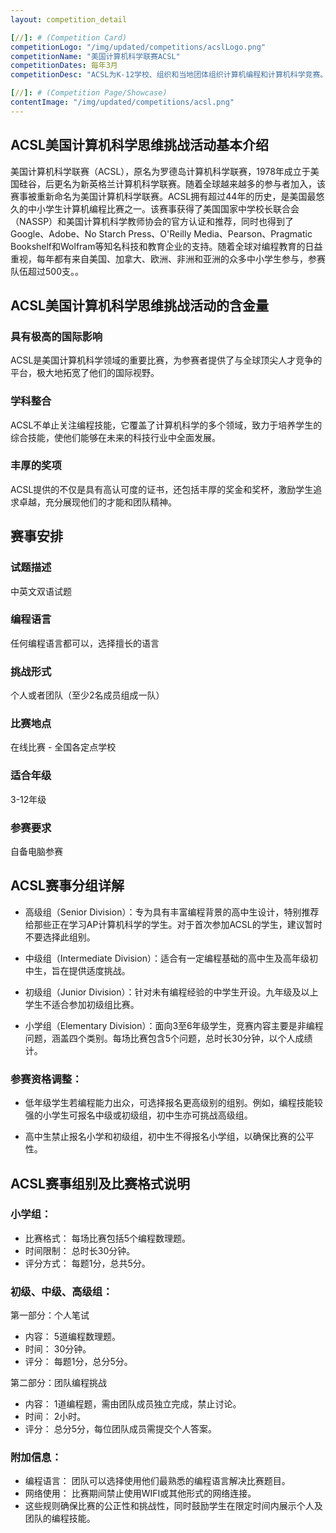 ```yaml
---
layout: competition_detail

[//]: # (Competition Card)
competitionLogo: "/img/updated/competitions/acslLogo.png"
competitionName: "美国计算机科学联赛ACSL"
competitionDates: 每年3月
competitionDesc: "ACSL为K-12学校、组织和当地团体组织计算机编程和计算机科学竞赛。"

[//]: # (Competition Page/Showcase)
contentImage: "/img/updated/competitions/acsl.png"
---
```


## ACSL美国计算机科学思维挑战活动基本介绍

美国计算机科学联赛（ACSL），原名为罗德岛计算机科学联赛，1978年成立于美国硅谷，后更名为新英格兰计算机科学联赛。随着全球越来越多的参与者加入，该赛事被重新命名为美国计算机科学联赛。ACSL拥有超过44年的历史，是美国最悠久的中小学生计算机编程比赛之一。该赛事获得了美国国家中学校长联合会（NASSP）和美国计算机科学教师协会的官方认证和推荐，同时也得到了Google、Adobe、No Starch Press、O'Reilly Media、Pearson、Pragmatic Bookshelf和Wolfram等知名科技和教育企业的支持。随着全球对编程教育的日益重视，每年都有来自美国、加拿大、欧洲、非洲和亚洲的众多中小学生参与，参赛队伍超过500支。。

## ACSL美国计算机科学思维挑战活动的含金量

### 具有极高的国际影响

ACSL是美国计算机科学领域的重要比赛，为参赛者提供了与全球顶尖人才竞争的平台，极大地拓宽了他们的国际视野。

### 学科整合

ACSL不单止关注编程技能，它覆盖了计算机科学的多个领域，致力于培养学生的综合技能，使他们能够在未来的科技行业中全面发展。

### 丰厚的奖项

ACSL提供的不仅是具有高认可度的证书，还包括丰厚的奖金和奖杯，激励学生追求卓越，充分展现他们的才能和团队精神。

## 赛事安排

### 试题描述

中英文双语试题

### 编程语言

任何编程语言都可以，选择擅长的语言

### 挑战形式

个人或者团队（至少2名成员组成一队）

### 比赛地点

在线比赛 - 全国各定点学校

### 适合年级

3-12年级

### 参赛要求

自备电脑参赛

## ACSL赛事分组详解

+ 高级组（Senior Division）：专为具有丰富编程背景的高中生设计，特别推荐给那些正在学习AP计算机科学的学生。对于首次参加ACSL的学生，建议暂时不要选择此组别。

+ 中级组（Intermediate Division）：适合有一定编程基础的高中生及高年级初中生，旨在提供适度挑战。

+ 初级组（Junior Division）：针对未有编程经验的中学生开设。九年级及以上学生不适合参加初级组比赛。

+ 小学组（Elementary Division）：面向3至6年级学生，竞赛内容主要是非编程问题，涵盖四个类别。每场比赛包含5个问题，总时长30分钟，以个人成绩计。

### 参赛资格调整：

+ 低年级学生若编程能力出众，可选择报名更高级别的组别。例如，编程技能较强的小学生可报名中级或初级组，初中生亦可挑战高级组。

+ 高中生禁止报名小学和初级组，初中生不得报名小学组，以确保比赛的公平性。

## ACSL赛事组别及比赛格式说明

### 小学组：

+ 比赛格式： 每场比赛包括5个编程数理题。
+ 时间限制： 总时长30分钟。
+ 评分方式： 每题1分，总共5分。

### 初级、中级、高级组：

第一部分：个人笔试
+ 内容： 5道编程数理题。
+ 时间： 30分钟。
+ 评分： 每题1分，总分5分。

第二部分：团队编程挑战
+ 内容： 1道编程题，需由团队成员独立完成，禁止讨论。
+ 时间： 2小时。
+ 评分： 总分5分，每位团队成员需提交个人答案。

### 附加信息：

+ 编程语言： 团队可以选择使用他们最熟悉的编程语言解决比赛题目。
+ 网络使用： 比赛期间禁止使用WIFI或其他形式的网络连接。
+ 这些规则确保比赛的公正性和挑战性，同时鼓励学生在限定时间内展示个人及团队的编程技能。


